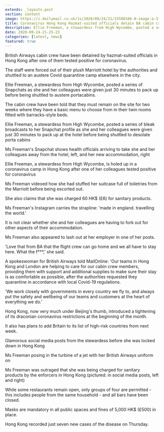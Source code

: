 ```yaml
---
extends: _layouts.post
section: content
image: https://i.dailymail.co.uk/1s/2020/09/24/21/33588166-0-image-a-31_1600978073461.jpg 
title: Coronavirus Hong Kong Hazmat-suited officials detain BA cabin crew 
description: Ellie Freeman, a stewardess from High Wycombe, posted a series of Snapchats as she and her colleagues were given just 30 minutes to pack up before being shuttled to austere portacabins. 
date: 2020-09-24-21-25-23 
categories: [latest, news] 
featured: true 
--- 
```

British Airways cabin crew have been detained by hazmat-suited officials in Hong Kong after one of them tested positive for coronavirus.

The staff were forced out of their plush Marriott hotel by the authorities and shuttled to an austere Covid quarantine camp elsewhere in the city.

Ellie Freeman, a stewardess from High Wycombe, posted a series of Snapchats as she and her colleagues were given just 30 minutes to pack up before being shuttled to austere portacabins.

The cabin crew have been told that they must remain on the site for two weeks where they have a basic menu to choose from in their twin rooms fitted with barracks-style beds.

Ellie Freeman, a stewardess from High Wycombe, posted a series of bleak broadcasts to her Snapchat profile as she and her colleagues were given just 30 minutes to pack up at the hotel before being shuttled to desolate porta cabins

Ms Freeman's Snapchat shows health officials arriving to take she and her colleagues away from the hotel, left, and her new accommodation, right

Ellie Freeman, a stewardess from High Wycombe, is holed up in a coronavirus camp in Hong Kong after one of her colleagues tested positive for coronavirus

Ms Freeman videoed how she had stuffed her suitcase full of toiletries from the Marriott before being escorted out.

She also claims that she was charged 60 HK$ (£6) for sanitary products.

Ms Freeman's Instagram carries the strapline: 'made in england. travelling the world.'

It is not clear whether she and her colleagues are having to fork out for other aspects of their accommodation.

Ms Freeman also appeared to lash out at her employer in one of her posts.

'Love that from BA that the flight crew can go home and we all have to stay here. What the f***,' she said.

A spokeswoman for British Airways told MailOnline: 'Our teams in Hong Kong and London are helping to care for our cabin crew members, providing them with support and additional supplies to make sure their stay is as comfortable as possible, after the authorities requested they quarantine in accordance with local Covid-19 regulations.

'We work closely with governments in every country we fly to, and always put the safety and wellbeing of our teams and customers at the heart of everything we do.'  

Hong Kong, now very much under Beijing's thumb, introduced a tightening of its draconian coronavirus restrictions at the beginning of the month. 

It also has plans to add Britain to its list of high-risk countries from next week. 

Glamorous social media posts from the stewardess before she was locked down in Hong Kong

Ms Freeman posing in the turbine of a jet with her British Airways uniform on

Ms Freeman was outraged that she was being charged for sanitary products by the enforcers in Hong Kong (pictured: in social media posts, left and right)

While some restaurants remain open, only groups of four are permitted - this includes people from the same household - and all bars have been closed.

Masks are mandatory in all public spaces and fines of 5,000 HK$ (£500) in place.   

Hong Kong recorded just seven new cases of the disease on Thursday.

